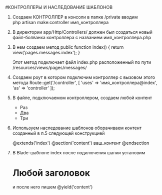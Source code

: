 #КОНТРОЛЛЕРЫ И НАСЛЕДОВАНИЕ ШАБЛОНОВ

1. Создаем КОНТРОЛЛЕР
	в консоли в папке /private вводим 			
	php artisan make:controller имя_контроллера

2. В директории app/Http/Controllers/ должен был создаться новый файл-болванка контроллера с названием имя_контроллера.php

3. В нем создаем метод
	public function index()
    {
        return view('pages.messages.index');
    }

    Этот метод подключает файл index.php расположенный по пути /resources/views/pages/messages/

4. Создаем роут в котором подключим контроллер с вызовом этого метода
	Route::get('/controller', [
	    'uses' => 'имя_контроллера@index',
	    'as' => 'controller'
	]);

5. В файле, подключаемом контроллером, создаем любой контент
	<ul>
		<li>Раз</li>
		<li>Два</li>
		<li>Три</li>
	</ul>

6. Используем наследование шаблонов
	оборачиваем контент созданный в п.5 следующей конструкцией
	
	@extends('index')
	@section('content')
		ваш_контент
	@endsection

7. В Blade-шаблоне index после подключения шапки установим <h1>Любой заголовок</h1>
	и после него пишем
	@yield('content')
